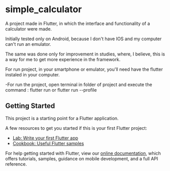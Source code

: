 # simple_calculator
A project made in Flutter, in which the interface and functionality of a calculator were made.

Initially tested only on Android, because I don't have IOS and my computer can't run an emulator.

The same was done only for improvement in studies, where, I believe, this is a way for me to get more experience in the framework.

For run project, in your smartphone or emulator, you'll need have the flutter instaled in your computer.

-For run the project, open terminal in folder of project and execute the command : flutter run or flutter run --profile

## Getting Started

This project is a starting point for a Flutter application.

A few resources to get you started if this is your first Flutter project:

- [Lab: Write your first Flutter app](https://flutter.dev/docs/get-started/codelab)
- [Cookbook: Useful Flutter samples](https://flutter.dev/docs/cookbook)

For help getting started with Flutter, view our
[online documentation](https://flutter.dev/docs), which offers tutorials,
samples, guidance on mobile development, and a full API reference.

